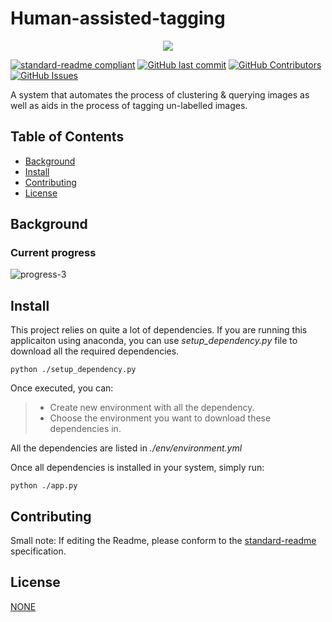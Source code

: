 # Human-assisted-tagging
<p align="center">
  <img src="https://www.seaicons.com/wp-content/uploads/2015/06/system-analysis-icon.png" />
</p>


[![standard-readme compliant](https://img.shields.io/badge/readme%20style-standard-brightgreen.svg?style=flat-square)](https://github.com/RichardLitt/standard-readme)
[![GitHub last commit](https://img.shields.io/github/last-commit/adarsh2012/Human-assisted-tagging)]()
[![GitHub Contributors](https://img.shields.io/github/contributors/adarsh2012/Human-assisted-tagging)]()
[![GitHub Issues](https://img.shields.io/github/issues/adarsh2012/Human-assisted-tagging)]()

A system that automates the process of clustering & querying images as well as aids in the process of tagging un-labelled images. 

## Table of Contents

- [Background](#background)
- [Install](#install)
- [Contributing](#contributing)
- [License](#license)

## Background

### Current progress

![progress-3](https://user-images.githubusercontent.com/42161058/93812590-0fd54200-fc7c-11ea-8e33-28fe72655abf.gif)

## Install
This project relies on quite a lot of dependencies. If you are running this applicaiton using anaconda, you can use *setup_dependency.py* file to download all the required dependencies. 

```
python ./setup_dependency.py
```
Once executed, you can:
> * Create new environment with all the dependency.
> * Choose the environment you want to download these dependencies in.

All the dependencies are listed in *./env/environment.yml*

Once all dependencies is installed in your system, simply run:
```
python ./app.py
```

## Contributing

Small note: If editing the Readme, please conform to the [standard-readme](https://github.com/RichardLitt/standard-readme) specification.

## License

[NONE](../LICENSE)
